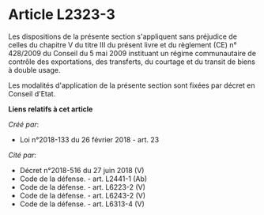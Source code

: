 # Article L2323-3

Les dispositions de la présente section s'appliquent sans préjudice de celles du chapitre V du titre III du présent livre et
du règlement (CE) n° 428/2009 du Conseil du 5 mai 2009 instituant un régime communautaire de contrôle des exportations, des
transferts, du courtage et du transit de biens à double usage.

Les modalités d'application de la présente section sont fixées par décret en Conseil d'Etat.

**Liens relatifs à cet article**

_Créé par_:

  - Loi n°2018-133 du 26 février 2018 - art. 23

_Cité par_:

  - Décret n°2018-516 du 27 juin 2018 (V)
  - Code de la défense. - art. L2441-1 (Ab)
  - Code de la défense. - art. L6223-2 (V)
  - Code de la défense. - art. L6243-2 (V)
  - Code de la défense. - art. L6313-4 (V)
